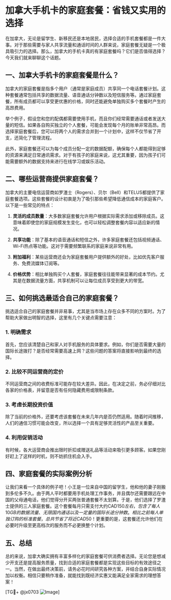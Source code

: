 # 加拿大手机卡的家庭套餐：省钱又实用的选择

在加拿大，无论是留学生、新移民还是本地居民，选择合适的手机套餐都是一件大事。对于那些需要与家人共享流量和通话时间的人群来说，家庭套餐无疑是一个极具吸引力的选择。那么，加拿大的手机卡真的有家庭套餐吗？它们是否值得选择？今天我们就来聊聊这个话题。

## 一、加拿大手机卡的家庭套餐是什么？

加拿大的家庭套餐是指多个用户（通常是家庭成员）共享同一个电话套餐计划。这种套餐通常包括共享的数据流量、语音通话分钟数以及短信服务等。通过家庭套餐，所有成员都可以享受更优惠的价格，同时还能避免单独购买多个套餐时产生的高昂费用。

举个例子，假设您和您的配偶都需要使用手机，而且你们经常需要通话或者发送大量的短信。如果各自购买独立的个人套餐，可能会发现每个月的账单非常高昂。而选择家庭套餐后，您可以将两个人的需求合并到一个计划中，这样不仅节省了开支，还简化了管理流程。

此外，家庭套餐还可以为每个成员分配一定的数据配额，确保每个人都能得到足够的资源来满足日常通讯需求。对于有孩子的家庭来说，这尤其重要，因为孩子们可能需要额外的数据支持来进行在线学习或娱乐活动。

## 二、哪些运营商提供家庭套餐？

加拿大的主要电信运营商如罗渣士（Rogers）、贝尔（Bell）和TELUS都提供了家庭套餐选项。这些套餐的设计初衷是为了吸引那些希望降低通信成本的家庭客户。以下是一些常见的特点：

1. **灵活的成员数量**：大多数家庭套餐允许用户根据实际需求添加或移除成员。这意味着即使您的家庭规模发生变化，也可以轻松调整套餐内容以适应新的情况。
   
2. **共享功能**：除了基本的语音通话和短信之外，许多家庭套餐还包括视频通话、Wi-Fi热点等功能。这对于需要频繁联系的家庭来说非常有用。

3. **附加福利**：某些运营商还会为家庭套餐用户提供额外的好处，比如优先客户服务、免费流媒体订阅等。

4. **价格优势**：相比单独购买个人套餐，家庭套餐往往能带来显著的成本节约。尤其是在数据流量方面，共享机制可以让每位成员享受到更大的带宽。

## 三、如何挑选最适合自己的家庭套餐？

挑选适合自己的家庭套餐并非易事，尤其是当市场上存在众多不同的方案时。为了帮助大家做出明智的选择，这里有几个关键点需要注意：

### 1. 明确需求
首先，您应该清楚自己和家人对手机服务的具体要求。例如，你们是否需要大量的国际长途拨打？是否经常需要高速上网？这些问题的答案将直接影响到最终的选择。

### 2. 比较不同运营商的定价
不同运营商之间的收费标准可能存在较大差异。因此，在决定之前，务必仔细对比各家的价格表，并留意是否有任何隐藏费用或限制条款。

### 3. 考虑长期投资价值
除了当前的价格外，还要考虑该套餐在未来几年内是否仍然适用。随着时间推移，人们的通信习惯可能会改变，所以选择一个具有足够灵活性的产品至关重要。

### 4. 利用促销活动
有时候，各大运营商会推出限时折扣或赠送礼品等活动来吸引更多顾客。如果您刚好赶上了这样的时机，则不妨抓住机会入手。

## 四、家庭套餐的实际案例分析

让我们来看一个具体的例子吧！小王是一位来自中国的留学生，他和他的妻子刚搬到多伦多不久。由于两人平时都要用手机处理工作事务，并且偶尔还需要跟远在中国的父母通电话，他们觉得分开买两张普通套餐不太划算。于是，他们选择了罗渣士提供的三人家庭套餐。这个套餐每月只需支付大约CAD$150左右，包含了每人10GB的数据流量、无限国内通话以及一定量的国际长途分钟数。相比之前每人单独订购的标准套餐，总共节省了将近CAD$50！更重要的是，这套餐还允许他们在必要时升级至更高档次的服务而不必更换整个计划。

## 五、总结

总的来说，加拿大确实拥有丰富多样化的家庭套餐可供消费者选择。无论您是想减少开支还是提高服务质量，找到合适的家庭套餐都是实现这些目标的有效途径之一。当然，在做出最终决策前，请务必花时间研究各种方案，并结合自身实际情况加以权衡。相信只要稍作准备，就能找到既经济实惠又能满足全家需求的理想答案！

[TG💪+ @jx0703 ![Image](https://github.com/user-attachments/assets/dbca1d08-cadb-493c-b0ec-ad6f7a83f270)]